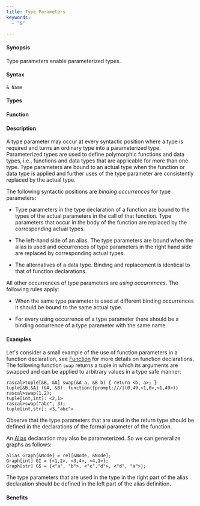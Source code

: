 ```yaml
---
title: Type Parameters
keywords:
  - "&"

---
```


#### Synopsis

Type parameters enable parameterized types.

#### Syntax

`& Name`

#### Types

#### Function

#### Description

A type parameter may occur at every syntactic position where a type is required and turns an ordinary type into a parameterized type.
Parameterized types are used to define polymorphic functions and data types, i.e., functions and data types that are applicable for more than one type. Type parameters are bound to an actual type when the function or data type is applied and further uses of the type parameter are consistently replaced by the actual type.

The following syntactic positions are _binding occurrences_ for type parameters:

*  Type parameters in the type declaration of a function are bound to the types of the actual parameters in the call of that function. Type parameters that occur in the body of the function are replaced by the corresponding actual types.

*  The left-hand side of an alias. The type parameters are bound when the alias is used and occurrences of type parameters in the right hand side are replaced by corresponding actual types.

*  The alternatives of a data type. Binding and replacement is identical to that of function declarations.


All other occurrences of type parameters are _using occurrences_. The following rules apply:

*  When the same type parameter is used at different binding occurrences it should be bound to the same actual type.

*  For every using occurrence of a type parameter there should be a binding occurrence of a type parameter with the same name.

#### Examples

Let\'s consider a small example of the use of function parameters in a function declaration, see [Function](/docs/Rascal/Declarations/Function)
for more details on function declarations.
The following function `swap` returns a tuple in which its arguments are swapped and can be applied to arbitrary values 
in a type safe manner:

```rascal-shell
rascal>tuple[&B, &A] swap(&A a, &B b) { return <b, a>; }
tuple[&B,&A] (&A, &B): function(|prompt:///|(0,49,<1,0>,<1,49>))
rascal>swap(1,2);
tuple[int,int]: <2,1>
rascal>swap("abc", 3);
tuple[int,str]: <3,"abc">
```
Observe that the type parameters that are used in the return type should be defined in the declarations of the formal parameter of the function.

An [Alias](/docs/Rascal/Declarations/Alias) declaration may also be parameterized. So we can generalize graphs as follows:
```rascal
alias Graph[&Node] = rel[&Node, &Node];
Graph[int] GI = {<1,2>, <3,4>, <4,1>};
Graph[str] GS = {<"a", "b">, <"c","d">, <"d", "a">};
```
The type parameters that are used in the type in the right part of the alias declaration 
should be defined in the left part of the alias definition.

#### Benefits


